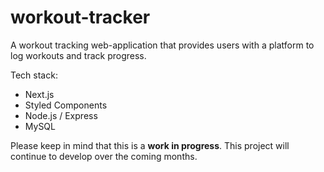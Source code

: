 # workout-tracker

A workout tracking web-application that provides users with a platform to log workouts and track progress.

Tech stack:
- Next.js
- Styled Components
- Node.js / Express
- MySQL

Please keep in mind that this is a **work in progress**. This project will continue to develop over the coming months.
